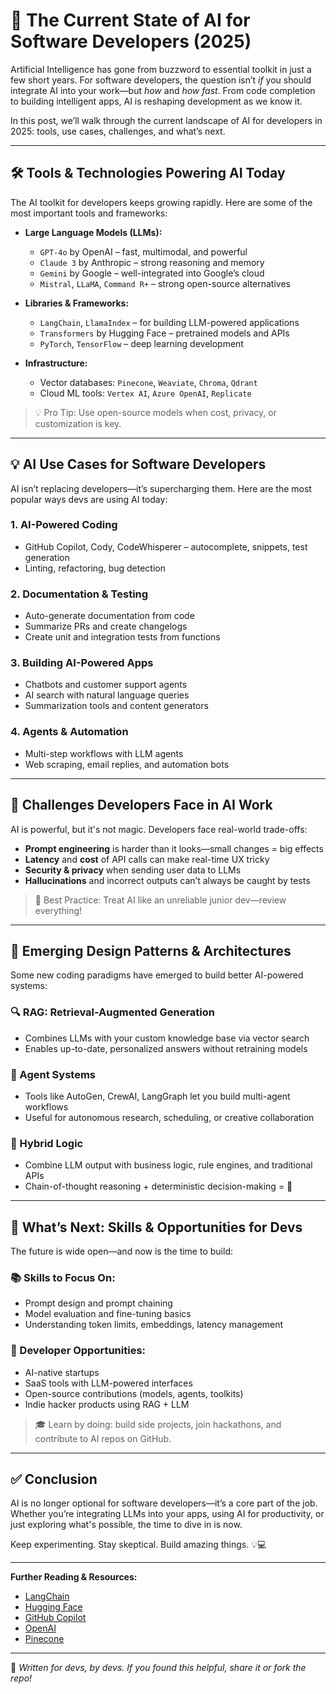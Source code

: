 # 🚀 The Current State of AI for Software Developers (2025)

Artificial Intelligence has gone from buzzword to essential toolkit in just a few short years. For software developers, the question isn’t *if* you should integrate AI into your work—but *how* and *how fast*. From code completion to building intelligent apps, AI is reshaping development as we know it.

In this post, we’ll walk through the current landscape of AI for developers in 2025: tools, use cases, challenges, and what’s next.

---

## 🛠️ Tools & Technologies Powering AI Today

The AI toolkit for developers keeps growing rapidly. Here are some of the most important tools and frameworks:

- **Large Language Models (LLMs):**
  - `GPT-4o` by OpenAI – fast, multimodal, and powerful
  - `Claude 3` by Anthropic – strong reasoning and memory
  - `Gemini` by Google – well-integrated into Google’s cloud
  - `Mistral`, `LLaMA`, `Command R+` – strong open-source alternatives

- **Libraries & Frameworks:**
  - `LangChain`, `LlamaIndex` – for building LLM-powered applications
  - `Transformers` by Hugging Face – pretrained models and APIs
  - `PyTorch`, `TensorFlow` – deep learning development

- **Infrastructure:**
  - Vector databases: `Pinecone`, `Weaviate`, `Chroma`, `Qdrant`
  - Cloud ML tools: `Vertex AI`, `Azure OpenAI`, `Replicate`

> 💡 Pro Tip: Use open-source models when cost, privacy, or customization is key.

---

## 💡 AI Use Cases for Software Developers

AI isn’t replacing developers—it’s supercharging them. Here are the most popular ways devs are using AI today:

### 1. **AI-Powered Coding**
- GitHub Copilot, Cody, CodeWhisperer – autocomplete, snippets, test generation
- Linting, refactoring, bug detection

### 2. **Documentation & Testing**
- Auto-generate documentation from code
- Summarize PRs and create changelogs
- Create unit and integration tests from functions

### 3. **Building AI-Powered Apps**
- Chatbots and customer support agents
- AI search with natural language queries
- Summarization tools and content generators

### 4. **Agents & Automation**
- Multi-step workflows with LLM agents
- Web scraping, email replies, and automation bots

---

## 👷 Challenges Developers Face in AI Work

AI is powerful, but it's not magic. Developers face real-world trade-offs:

- **Prompt engineering** is harder than it looks—small changes = big effects
- **Latency** and **cost** of API calls can make real-time UX tricky
- **Security & privacy** when sending user data to LLMs
- **Hallucinations** and incorrect outputs can’t always be caught by tests

> 🧪 Best Practice: Treat AI like an unreliable junior dev—review everything!

---

## 🧩 Emerging Design Patterns & Architectures

Some new coding paradigms have emerged to build better AI-powered systems:

### 🔍 RAG: Retrieval-Augmented Generation
- Combines LLMs with your custom knowledge base via vector search
- Enables up-to-date, personalized answers without retraining models

### 🤖 Agent Systems
- Tools like AutoGen, CrewAI, LangGraph let you build multi-agent workflows
- Useful for autonomous research, scheduling, or creative collaboration

### 🔄 Hybrid Logic
- Combine LLM output with business logic, rule engines, and traditional APIs
- Chain-of-thought reasoning + deterministic decision-making = 💪

---

## 🔮 What’s Next: Skills & Opportunities for Devs

The future is wide open—and now is the time to build:

### 📚 Skills to Focus On:
- Prompt design and prompt chaining
- Model evaluation and fine-tuning basics
- Understanding token limits, embeddings, latency management

### 🌱 Developer Opportunities:
- AI-native startups
- SaaS tools with LLM-powered interfaces
- Open-source contributions (models, agents, toolkits)
- Indie hacker products using RAG + LLM

> 🎓 Learn by doing: build side projects, join hackathons, and contribute to AI repos on GitHub.

---

## ✅ Conclusion

AI is no longer optional for software developers—it’s a core part of the job. Whether you’re integrating LLMs into your apps, using AI for productivity, or just exploring what's possible, the time to dive in is now.

Keep experimenting. Stay skeptical. Build amazing things. 💡💻

---

**Further Reading & Resources:**
- [LangChain](https://www.langchain.com/)
- [Hugging Face](https://huggingface.co/)
- [GitHub Copilot](https://github.com/features/copilot)
- [OpenAI](https://platform.openai.com/)
- [Pinecone](https://www.pinecone.io/)

---

📝 *Written for devs, by devs. If you found this helpful, share it or fork the repo!*